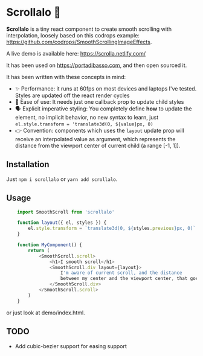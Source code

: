 # Scrollalo 🍭

**Scrollalo** is a tiny react component to create smooth scrolling with interpolation, loosely based on this codrops example: https://github.com/codrops/SmoothScrollingImageEffects. 

A live demo is available here: https://scrolla.netlify.com/

It has been used on https://portadibasso.com, and then open sourced it.

It has been written with these concepts in mind:

- ✨ Performance: it runs at 60fps on most devices and laptops I've tested. Styles are updated off the react render cycles
- 🎈 Ease of use: It needs just one callback prop to update child styles
- 🗣 Explicit imperative styling: You completely define **how** to update the element, no implicit behavior, no new syntax to learn, just `el.style.transform = 'translate3d(0, ${value}px, 0)`
- 👉 Convention: components which uses the `layout` update prop will receive an interpolated value as argument, which represents the distance from the viewport center of current child (a range [-1, 1]).

## Installation

Just `npm i scrollalo` or `yarn add scrollalo`.

## Usage
```javascript
    import SmoothScroll from 'scrollalo'

    function layout({ el, styles }) {
        el.style.transform = `translate3d(0, ${styles.previous}px, 0)`
    }

    function MyComponent() {
        return (
            <SmoothScroll.scroll>
                <h1>I smooth scroll</h1>
                <SmoothScroll.div layout={layout}>
                    I'm aware of current scroll, and the distance
                    between my center and the viewport center, that goes [-1, 1].
                </SmoothScroll.div>
            </SmoothScroll.scroll>
        )
    }
```
or just look at demo/index.html.


## TODO

- Add cubic-bezier support for easing support




